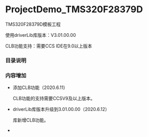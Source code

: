 # ProjectDemo_TMS320F28379D
TMS320F28379D模板工程

使用driverLib库版本：V3.01.00.00

CLB功能支持：需要CCS IDE在9.0以上版本

### 目录说明





### 内容增加

- 添加CLB功能（2020.6.11）

  CLB功能的支持需要CCSV9及以上版本。

- driverLib库版本升级到3.01.00.00（2020.6.12）

  库新增CLB功能。

- 

  